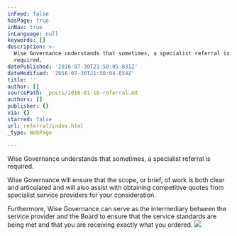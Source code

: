 ```yaml
---
inFeed: false
hasPage: true
inNav: true
inLanguage: null
keywords: []
description: >-
  Wise Governance understands that sometimes, a specialist referral is
  required. 
datePublished: '2016-07-30T21:50:05.831Z'
dateModified: '2016-07-30T21:50:04.654Z'
title: ''
author: []
sourcePath: _posts/2016-01-10-referral.md
authors: []
publisher: {}
via: {}
starred: false
url: referral/index.html
_type: WebPage

---
```

Wise Governance understands that sometimes, a specialist referral is required. 

Wise Governance will ensure that the scope, or brief, of work is both clear and articulated and will also assist with obtaining competitive quotes from specialist service providers for your consideration. 

Furthermore, Wise Governance can serve as the intermediary between the service provider and the Board to ensure that the service standards are being met and that you are receiving exactly what you ordered.
![](https://s3-us-west-2.amazonaws.com/the-grid-img/p/08ef1e11ef39b872a33d21cc28a988e044aaddea.png)